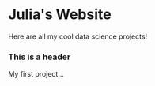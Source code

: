 # Julia's Website

Here are all my cool data science projects!

### This is a header

My first project...